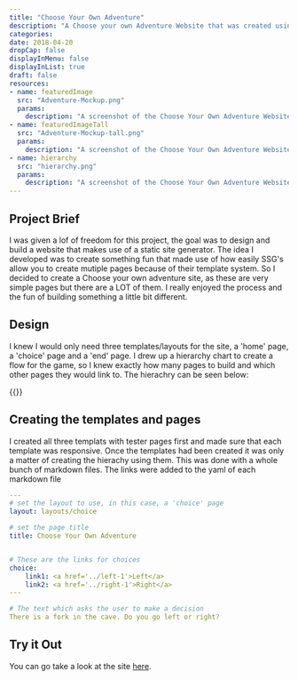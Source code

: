 ```yaml
---
title: "Choose Your Own Adventure"
description: "A Choose your own Adventure Website that was created using a static site generator"
categories: 
date: 2018-04-20
dropCap: false
displayInMenu: false
displayInList: true
draft: false
resources:
- name: featuredImage
  src: "Adventure-Mockup.png"
  params:
    description: "A screenshot of the Choose Your Own Adventure Website"
- name: featuredImageTall
  src: "Adventure-Mockup-tall.png"
  params:
    description: "A screenshot of the Choose Your Own Adventure Website"
- name: hierarchy
  src: "hierarchy.png"
  params:
    description: "A screenshot of the Choose Your Own Adventure Website"
---
```


## Project Brief

I was given a lof of freedom for this project, the goal was to design and build a website that makes use of a static site generator. The idea I developed was to create something fun that made use of how easily SSG's allow you to create mutiple pages because of their template system. So I decided to create a Choose your own adventure site, as these are very simple pages but there are a LOT of them. I really enjoyed the process and the fun of building something a little bit different. 

## Design
I knew I would only need three templates/layouts for the site, a 'home' page, a 'choice' page and a 'end' page. I drew up a hierarchy chart to create a flow for the game, so I knew exactly how many pages to build and which other pages they would link to.
The hierachry can be seen below:

{{<smallimg src="hierarchy" alt="A diagram that shows all the possible choice in the website" width="1000px">}}

## Creating the templates and pages
I created all three templats with tester pages first and made sure that each template was responsive. Once the templates had been created it was only a matter of creating the hierachy using them. This was done with a whole bunch of markdown files. The links were added to the yaml of each markdown file 

```yaml
---
# set the layout to use, in this case, a 'choice' page
layout: layouts/choice

# set the page title
title: Choose Your Own Adventure


# These are the links for choices
choice:
    link1: <a href='../left-1'>Left</a>
    link2: <a href='../right-1'>Right</a>
---

# The text which asks the user to make a decision
There is a fork in the cave. Do you go left or right?
```

## Try it Out
You can go take a look at the site [here](https://adventure.clairelouisebutler.com).

